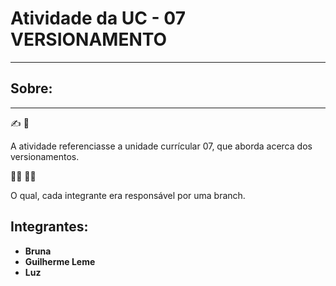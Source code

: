 <h1>Atividade da UC - 07 VERSIONAMENTO</h1>
<hr>

<h2>Sobre: </h2>
<hr>

:writing_hand: :rocket:

<p>A atividade referenciasse a unidade currícular 07, que aborda acerca dos versionamentos.</p>

:man_singer: :technologist:

<p>O qual, cada integrante era responsável por uma branch.</p>

<h2>Integrantes: </h2>

<ul>
    <li><strong>Bruna</strong></li>
    <li><strong>Guilherme Leme</strong></li>
    <li><strong>Luz</strong></li>
</ul>